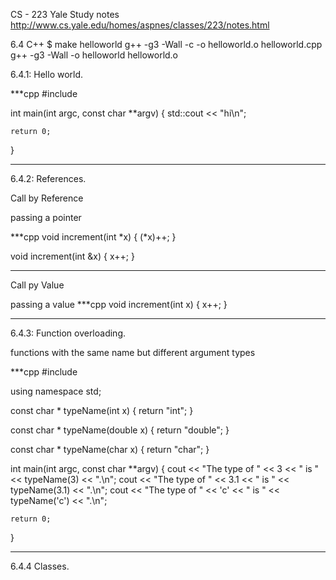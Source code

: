 CS - 223 Yale Study notes
http://www.cs.yale.edu/homes/aspnes/classes/223/notes.html

6.4 C++
$ make helloworld
g++  -g3 -Wall  -c -o helloworld.o helloworld.cpp
g++ -g3 -Wall -o helloworld helloworld.o


6.4.1: Hello world.

***cpp
#include <iostream>

int 
main(int argc, const char **argv)
{
    std::cout << "hi\n";

    return 0;
}
***

6.4.2: References.

Call by Reference

passing a pointer

***cpp
void increment(int *x)
{
    (*x)++;
}

void increment(int &x)
{
    x++;
}
***

Call py Value

passing a value
***cpp
void increment(int x)
{
    x++;
}
***

6.4.3: Function overloading.

functions with the same name but different argument types 

***cpp
#include <iostream>

using namespace std;

const char *
typeName(int x)
{
    return "int";
}

const char *
typeName(double x)
{
    return "double";
}

const char *
typeName(char x)
{
    return "char";
}

int
main(int argc, const char **argv)
{
    cout << "The type of " << 3 << " is " << typeName(3) << ".\n";
    cout << "The type of " << 3.1 << " is " << typeName(3.1) << ".\n";
    cout << "The type of " << 'c' << " is " << typeName('c') << ".\n";

    return 0;
}
***

6.4.4 Classes.

